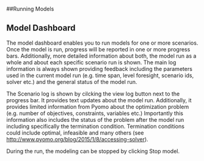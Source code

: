 ##Running Models

## Model Dashboard
The model dashboard enables you to run models for one or more scenarios. Once the model is run, progress will be reported in one or more progress bars. Additionally, more detailed information about both, the model run as a whole and about each specific scenario run is shown.  The main log information is always shown providing feedback including the parameters used in the current model run (e.g. time span, level foresight, scenario ids, solver etc.) and the general status of the model run. 

The Scenario log is shown by cilcking the view log button next to the progress bar. It provides text updates about the model run. Additionally, it provides limited information from Pyomo about the optimization problem (e.g. number of objectives, constraints, variables etc.) Importantly this information also includes the status of the problem after the model run including specifically the termination condition. Termination conditions could include optimal, infeasible and many others (see http://www.pyomo.org/blog/2015/1/8/accessing-solver).

During the run, the modeling can be stopped by clicking Stop model.